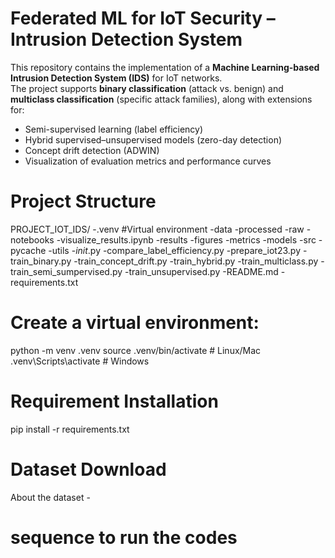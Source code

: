 # Federated ML for IoT Security – Intrusion Detection System

This repository contains the implementation of a **Machine Learning-based Intrusion Detection System (IDS)** for IoT networks.  
The project supports **binary classification** (attack vs. benign) and **multiclass classification** (specific attack families), along with extensions for:

- Semi-supervised learning (label efficiency)
- Hybrid supervised–unsupervised models (zero-day detection)
- Concept drift detection (ADWIN)
- Visualization of evaluation metrics and performance curves

# Project Structure

PROJECT_IOT_IDS/
-.venv #Virtual environment
-data
    -processed
    -raw
-notebooks
    -visualize_results.ipynb
-results
    -figures
    -metrics
    -models
-src
    -pycache
    -utils
    -_init_.py
    -compare_label_efficiency.py
    -prepare_iot23.py
    -train_binary.py
    -train_concept_drift.py
    -train_hybrid.py
    -train_multiclass.py
    -train_semi_sumpervised.py
    -train_unsupervised.py
-README.md
-requirements.txt

# Create a virtual environment:

python -m venv .venv
source .venv/bin/activate   # Linux/Mac
.venv\Scripts\activate      # Windows

# Requirement Installation 

pip install -r requirements.txt

# Dataset Download

About the dataset - 


# sequence to run the codes





